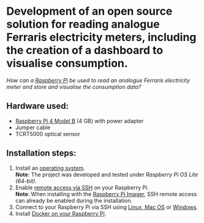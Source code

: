 
# Development of an open source solution for reading analogue Ferraris electricity meters, including the creation of a dashboard to visualise consumption.

*How can a [Raspberry Pi](https://www.raspberrypi.com/) be used to read an analogue Ferraris electricity meter and store and visualise the consumption data?*


## Hardware used:

* [Raspberry Pi 4 Model B](https://www.raspberrypi.com/products/raspberry-pi-4-model-b/?variant=raspberry-pi-4-model-b-4gb) (4 GB) with power adapter
* Jumper cable
* TCRT5000 optical sensor


## Installation steps:

1. Install an [operating system](https://www.raspberrypi.com/software/operating-systems/).  
**Note**: The project was developed and tested under *Raspberry Pi OS Lite (64-bit)*.
2. Enable [remote access via SSH](https://www.raspberrypi.com/documentation/computers/remote-access.html#ssh) on your Raspberry Pi.  
**Note**: When installing with the [Raspberry Pi Imager](https://www.raspberrypi.com/software/),
SSH remote access can already be enabled during the installation.
3. Connect to your Raspberry Pi via SSH
using [Linux, Mac OS](https://www.raspberrypi.com/documentation/computers/remote-access.html#secure-shell-from-linux-or-mac-os)
or [Windows](https://www.raspberrypi.com/documentation/computers/remote-access.html#secure-shell-from-windows-10).
4. Install [Docker on your Raspberry Pi](https://raspberrytips.com/docker-on-raspberry-pi/).


